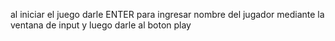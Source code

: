 al iniciar el juego darle ENTER para ingresar nombre del jugador mediante la ventana de input y luego darle al boton play
